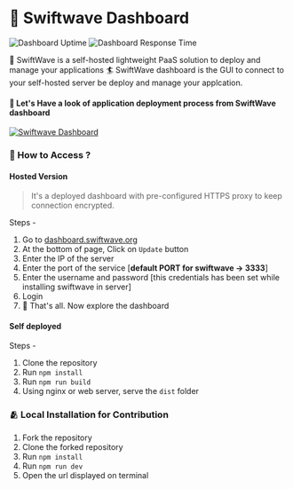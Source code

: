# 🚀 Swiftwave Dashboard

![Dashboard Uptime](https://img.shields.io/endpoint?labelColor=394149&label=Dashboard+Uptime&url=https://raw.githubusercontent.com/swiftwave-org/upptime/master/api/swiftwave-dashboard/uptime.json) ![Dashboard Response Time](https://img.shields.io/endpoint?labelColor=394149&label=Dashboard+Response+Time&url=https://raw.githubusercontent.com/swiftwave-org/upptime/master/api/swiftwave-dashboard/response-time.json)

💁 SwiftWave is a self-hosted lightweight PaaS solution to deploy and manage your applications
🏄 SwiftWave dashboard is the GUI to connect to your self-hosted server be deploy and manage your applcation.

#### 👀 Let's Have a look of application deployment process from SwiftWave dashboard

[![Swiftwave Dashboard](https://raw.githubusercontent.com/Tanmoy741127/Intellup/main/screenshots/video.gif)](https://youtu.be/lojP-5SRDt0 "Swiftwave Dashboard")

### 🤔 How to Access ?
#### Hosted Version
> It's a deployed dashboard with pre-configured HTTPS proxy to keep connection encrypted.

Steps -
1. Go to [dashboard.swiftwave.org](https://dashboard.swiftwave.org)
2. At the bottom of page, Click on `Update` button
 1. Enter the IP of the server
 2. Enter the port of the service [**default PORT for swiftwave -> 3333**]
3. Enter the username and password [this credentials has been set while installing swiftwave in server]
4. Login
5. 🍻 That's all. Now explore the dashboard

#### Self deployed
Steps -
1. Clone the repository
2. Run `npm install`
3. Run `npm run build`
4. Using nginx or web server, serve the `dist` folder

### 🫂 Local Installation for Contribution
1. Fork the repository
2. Clone the forked repository
3. Run `npm install`
4. Run `npm run dev`
5. Open the url displayed on terminal
